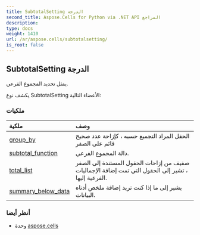 ```yaml
---
title: SubtotalSetting الدرجة
second_title: Aspose.Cells for Python via .NET API المراجع
description:
type: docs
weight: 1410
url: /ar/aspose.cells/subtotalsetting/
is_root: false
---
```

##  SubtotalSetting الدرجة
يمثل تحديد المجموع الفرعي.



يكشف نوع SubtotalSetting الأعضاء التالية:

###  ملكيات
| ملكية| وصف|
| :- | :- |
| [group_by](/cells/python-net/ar/aspose.cells/subtotalsetting/group_by) | الحقل المراد التجميع حسبه ، كإزاحة عدد صحيح قائم على الصفر|
| [subtotal_function](/cells/python-net/ar/aspose.cells/subtotalsetting/subtotal_function) | دالة المجموع الفرعي.|
| [total_list](/cells/python-net/ar/aspose.cells/subtotalsetting/total_list) | صفيف من إزاحات الحقول المستندة إلى الصفر ، تشير إلى الحقول التي تمت إضافة الإجماليات الفرعية إليها.|
| [summary_below_data](/cells/python-net/ar/aspose.cells/subtotalsetting/summary_below_data) | يشير إلى ما إذا كنت تريد إضافة ملخص أدناه البيانات.|



###  أنظر أيضا
* وحدة [aspose.cells](..)
